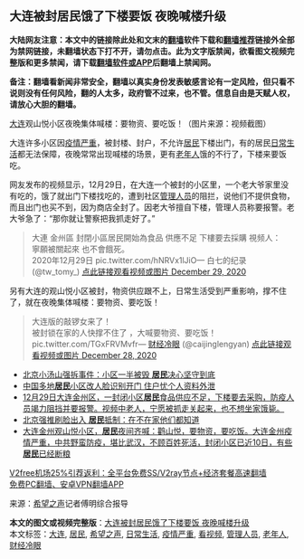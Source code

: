  <h2>大连被封居民饿了下楼要饭 夜晚喊楼升级</h2> <p class="notice"><b>大陆网友注意：本文中的链接除此处和文末的<a href="https://github.com/bannedbook/fanqiang" >翻墙</a>软件下载和<a href="https://github.com/killgcd/justmysocks/blob/master/README.md">翻墙推荐</a>链接外全部为禁网链接，未翻墙状态下打不开，请勿点击。此为文字版禁闻，欲看图文视频完整版和更多禁闻，请下载<a href="https://github.com/bannedbook/fanqiang">翻墙软件或APP</a>后翻墙上禁闻网。</p><p>备注：翻墙看新闻非常安全，翻墙以真实身份发表敏感言论有一定风险，但只看不说则没有任何风险，翻的人太多，政府管不过来，也不管。信息自由是天赋人权，请放心大胆的翻墙。</b></p>  <div class="entry"> <p id="conimg"><a href="https://www.bannedbook.org/bnews/tag/%e5%a4%a7%e8%bf%9e/" class="st_tag internal_tag" rel="tag" title="标签 大连 下的日志">大连</a>观山悦小区夜晚集体喊楼：要物资、要吃饭！（图片来源：视频截图）</p> <p>大连许多小区因<a href="https://www.bannedbook.org/bnews/tag/%E7%96%AB%E6%83%85%E4%B8%A5%E9%87%8D/" class="st_tag internal_tag" rel="tag" title="标签 疫情严重 下的日志">疫情严重</a>，被封楼、封户，不允许<a href="https://www.bannedbook.org/bnews/tag/%E5%B1%85%E6%B0%91/" class="st_tag internal_tag" rel="tag" title="标签 居民 下的日志">居民</a>下楼出门，有的居民<a href="https://www.bannedbook.org/bnews/tag/%e6%97%a5%e5%b8%b8%e7%94%9f%e6%b4%bb/" class="st_tag internal_tag" rel="tag" title="标签 日常生活 下的日志">日常生活</a>都无法保障，夜晚常常出现喊楼的场景，更有<a href="https://www.bannedbook.org/bnews/tag/%E8%80%81%E5%B9%B4%E4%BA%BA/" class="st_tag internal_tag" rel="tag" title="标签 老年人 下的日志">老年人</a>饿的不行了，下楼来要饭吃。</p> <p>网友发布的视频显示，12月29日，在大连一个被封的小区里，一个老大爷家里没有吃的，饿了就出门下楼找吃的，遭到社区<a href="https://www.bannedbook.org/bnews/tag/%E7%AE%A1%E7%90%86%E4%BA%BA%E5%91%98/" class="st_tag internal_tag" rel="tag" title="标签 管理人员 下的日志">管理人员</a>的阻拦，说他们不提供食物，而且出门也买不到，因为商店全封了。因老大爷擅自下楼，管理人员称要报警。老大爷急了：“那你就让警察把我抓走好了。”</p> <blockquote><p>大連 金州區 封閉小區居民開始為食品 供應不足 下樓要去採購 視频人：<br />寧願被關起來 也不會餓死。<br />2020年12月29日 pic.twitter.com/hNRVx1lJiO— 白七的纪录 (@tw_tomy_) <a href="https://twitter.com/tw_tomy_/status/1343757133641224197?ref_src=twsrc%5Etfw">点此链接观看视频或图片 December 29, 2020</a></p> </blockquote> <p>另有大连的观山悦小区被封，物资供应跟不上，日常生活受到严重影响，撑不住了，就在夜晚集体喊楼：要物资、要吃饭！</p> <blockquote><p>大连版的敲锣女来了！<br />被封锁在家的人快撑不住了 ，大喊要物资、要吃饭！pic.twitter.com/TGxFRVMvfr— <a href="https://www.bannedbook.org/bnews/tag/%e8%b4%a2%e7%bb%8f%e5%86%b7%e7%9c%bc/" class="st_tag internal_tag" rel="tag" title="标签 财经冷眼 下的日志">财经冷眼</a> (@caijinglengyan) <a href="https://twitter.com/caijinglengyan/status/1343698585871765507?ref_src=twsrc%5Etfw">点此链接观看视频或图片 December 28, 2020</a></p></blockquote> <ul class='op-related-articles' title='相关阅读'> <li><a href='https://www.bannedbook.org/bnews/headline/20201230/1457389.html' target='_blank'>北京小汤山强拆事件：小区一半被毁 <b>居民</b>决心坚守到底</a></li> <li><a href='https://www.bannedbook.org/bnews/comments/20201229/1457303.html' target='_blank'>中国多地<b>居民</b>小区改人脸识别开门 住户忧个人资料外泄</a></li> <li><a href='https://www.bannedbook.org/bnews/bannedvideo/20201229/1457199.html' target='_blank'>12月29日大连金州区，一封闭小区<b>居民</b>食品供应不足，下楼要去采购，防疫人员竭力阻挡并要报警。视频中老人，宁愿被抓走关起来，也不想坐家饿毙。</a></li> <li><a href='https://www.bannedbook.org/bnews/cbnews/20201229/1457192.html' target='_blank'>北京强推刷脸出入 <b>居民</b>抵制：在不在家他们都知道</a></li> <li><a href='https://www.bannedbook.org/bnews/bannedvideo/20201229/1457131.html' target='_blank'>大连金州观山悦小区，<b>居民</b>夜间齐喊：鹳山悦，要物资，要吃饭。大连金州疫情严重，中共野蛮防疫，堪比武汉，不顾百姓死活，封闭小区已近10日，有些<b>居民</b>已经断粮</a></li> </ul> <p class="texttj"> <a href="https://www.bannedbook.org/forum23/topic22702.html" target="_blank">V2free机场25%引荐返利：全平台免费SS/V2ray节点+经济套餐高速翻墙</a><br/> <a href="https://github.com/bannedbook/fanqiang/wiki/%E7%A6%81%E9%97%BB%E7%BD%91%E5%AE%89%E5%8D%93%E7%BF%BB%E5%A2%99%E6%96%B0%E9%97%BBAPP" target="_blank">免费PC翻墙、安卓VPN翻墙APP</a></p><p> 来源：<span class='wp_keywordlink_affiliate'><a href="https://www.soundofhope.org" title="希望之声" target="_blank">希望之声</a></span>记者傅明综合报导 </p><a name='sharetosocial'></a>       <div><b>本文的图文或视频完整版</b>：<a href='https://www.bannedbook.org/bnews/cbnews/20201230/1457521.html'>大连被封居民饿了下楼要饭 夜晚喊楼升级</a></div>  </div><!--END ENTRY--> <div class="postfooter"> <div>本文标签：<a href="https://www.bannedbook.org/bnews/tag/%e5%a4%a7%e8%bf%9e/" rel="tag">大连</a>, <a href="https://www.bannedbook.org/bnews/tag/%E5%B1%85%E6%B0%91/" rel="tag">居民</a>, <a href="https://www.bannedbook.org/bnews/tag/%e5%b8%8c%e6%9c%9b%e4%b9%8b%e5%a3%b0/" rel="tag">希望之声</a>, <a href="https://www.bannedbook.org/bnews/tag/%e6%97%a5%e5%b8%b8%e7%94%9f%e6%b4%bb/" rel="tag">日常生活</a>, <a href="https://www.bannedbook.org/bnews/tag/%E7%96%AB%E6%83%85%E4%B8%A5%E9%87%8D/" rel="tag">疫情严重</a>, <a href="https://www.bannedbook.org/bnews/tag/%E7%9C%8B%E8%A7%86%E9%A2%91/" rel="tag">看视频</a>, <a href="https://www.bannedbook.org/bnews/tag/%E7%AE%A1%E7%90%86%E4%BA%BA%E5%91%98/" rel="tag">管理人员</a>, <a href="https://www.bannedbook.org/bnews/tag/%E8%80%81%E5%B9%B4%E4%BA%BA/" rel="tag">老年人</a>, <a href="https://www.bannedbook.org/bnews/tag/%e8%b4%a2%e7%bb%8f%e5%86%b7%e7%9c%bc/" rel="tag">财经冷眼</a></div>  </div><!--END POSTFOOTER--> 